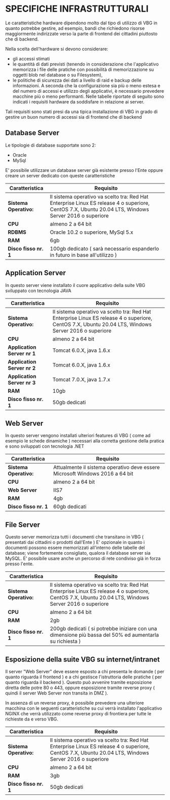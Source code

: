 # SPECIFICHE INFRASTRUTTURALI

Le caratteristiche hardware dipendono molto dal tipo di utilizzo di VBG in quanto potrebbe gestire, ad esempio, bandi che richiedono risorse maggiormente indirizzate verso la parte
di frontend dei cittadini piuttosto che di backend. 

Nella scelta dell'hardware si devono considerare:
 - gli accessi stimati
 - le quantità di dati previsti (tenendo in considerazione che l'applicativo memorizza i file delle pratiche con possibilità di memorizzazione su oggetti blob nel database o su Filesystem), 
 - le politiche di sicurezza dei dati a livello di raid e backup delle informazioni.
A seconda che la configurazione sia più o meno estesa e del numero di accessi e utilizzo degli applicativi, è necessario prevedere macchine più o meno performanti.
Nelle tabelle riportate di seguito sono indicati i requisiti hardware da soddisfare in relazione ai server.

Tali requisiti sono stati presi da una tipica installazione di VBG in grado di gestire un buon numero di accessi sia di frontend che di backend

## Database Server
Le tipologie di database supportate sono 2:
 - Oracle 
 - MySql

E' possibile utilizzare un database server già esistente presso l'Ente oppure creare un server dedicato con queste caratteristiche

| Caratteristica | Requisito |
| ------ | ------- |
| **Sistema Operativo:** | Il sistema operativo va scelto tra:  Red Hat Enterprise Linux ES release 4 o superiore, CentOS 7.X, Ubuntu 20.04 LTS,  Windows Server 2016 o superiore |
| **CPU** | almeno 2 a 64 bit |
| **RDBMS** | Oracle 10.2 o superiore, MySql 5.x |
| **RAM** | 6gb |
| **Disco fisso nr. 1** | 100gb dedicato ( sarà necessario espanderlo in futuro in base all'utilizzo ) |

## Application Server
In questo server viene installato il cuore applicativo della suite VBG sviluppato con tecnologia JAVA

| Caratteristica | Requisito |
| ------ | ------- |
| **Sistema Operativo:** | Il sistema operativo va scelto tra: Red Hat Enterprise Linux ES release 4 o superiore, CentOS 7.X, Ubuntu 20.04 LTS, Windows Server 2016 o superiore |
| **CPU** | almeno 2 a 64 bit |
| **Application Server nr 1** | Tomcat 6.0.X, java 1.6.x |
| **Application Server nr 2** | Tomcat 6.0.X, java 1.6.x |
| **Application Server nr 3** | Tomcat 7.0.X, java 1.7.x |
| **RAM** | 10gb |
| **Disco fisso nr. 1** | 50gb dedicati |

## Web Server
In questo server vengono installati ulteriori features di VBG ( come ad esempio le schede dinamiche ) necessari alla corretta gestione della pratica e sono sviluppati con 
tecnologia .NET

| Caratteristica | Requisito |
| ------ | ------- |
| **Sistema Operativo:** | Attualmente il sistema operativo deve essere Microsoft Windows 2016 a 64 bit |
| **CPU** | almeno 2 a 64 bit |
| **Web Server** | IIS7 |
| **RAM** | 4gb |
| **Disco fisso nr. 1** | 60gb dedicati |

## File Server
Questo server memorizza tutti i documenti che transitano in VBG ( presentati dai cittadini o prodotti dall'Ente )
E' opzionale in quanto i documenti possono essere memorizzati all'interno delle tabelle del database; viene fortemente consigliato, qualora il database server sia MySQL.
E' possibile usare anche un percorso di rete condiviso già in forza presso l'ente.

| Caratteristica | Requisito |
| ------ | ------- |
| **Sistema Operativo:** | Il sistema operativo va scelto tra:  Red Hat Enterprise Linux ES release 4 o superiore, CentOS 7.X, Ubuntu 20.04 LTS, Windows Server 2016 o superiore |
| **CPU** | almeno 2 a 64 bit |
| **RAM** | 2gb |
| **Disco fisso nr. 1** | 200gb dedicati ( si potrebbe iniziare con una dimensione più bassa del 50% ed aumentarla su richiesta ) |

## Esposizione della suite VBG su internet/intranet

Il server "Web Server" deve essere esposto a chi presenta le domande ( per quanto riguarda il frontend ) e a chi gestisce l'istruttoria delle pratiche ( per quanto riguarda il backend ).
Questo può avvenire tramite esposizione diretta delle potre 80 o 443, oppure esposizione tramite reverse proxy ( quindi il server Web Server non transita in DMZ ).

In assenza di un reverse proxy, è possibile  prevedere una ulteriore macchina con le seguenti caratteristiche su cui verrà installato l'applicativo NGINX che verrà utilizzato 
come reverse proxy di frontiera per tutte le richieste da e verso VBG.

| Caratteristica | Requisito |
| ------ | ------- |
| **Sistema Operativo:** | Il sistema operativo va scelto tra:  Red Hat Enterprise Linux ES release 4 o superiore, CentOS 7.X, Ubuntu 20.04 LTS, Windows Server 2016 o superiore |
| **CPU** | almeno 2 a 64 bit |
| **RAM** | 3gb |
| **Disco fisso nr. 1** | 50gb dedicati |